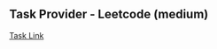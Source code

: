 ## Task Provider - Leetcode (medium)

[Task Link](https://leetcode.com/problems/construct-string-from-binary-tree/description/?envType=daily-question&envId=2023-12-08)
